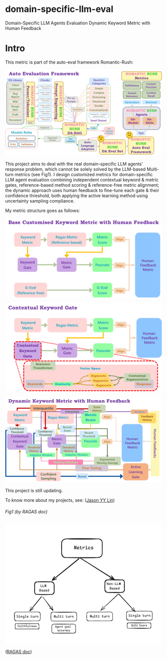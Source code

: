 # domain-specific-llm-eval
Domain-Specific LLM Agents Evaluation Dynamic Keyword Metric with Human Feedback

# Intro

This metric is part of the auto-eval framework Romantic-Rush:

![auto-eval-framework](auto-eval-framework.png)

This project aims to deal with the real domain-specific LLM agents' response problem, which cannot be solely solved by the LLM-based Multi-turn metrics (see Fig1). I design customized metrics for domain-specific LLM agent evaluation combining independent contextual keyword & metric gates, reference-based method scoring & reference-free metric alignment; the dynamic approach uses human feedback to fine-tune each gate & their confidence threshold, both applying the active learning method using uncertainty sampling compliance.

My metric structure goes as follows:

![base-metric](base-metric.png)

![contextual-keyword-gate](contextual-keyword-gate.png)

![dynamic-metric](dynamic-metric.png)


This project is still updating.

To know more about my projects, see: ([Jason YY Lin](https://a-one-and-a-two.notion.site/Jason-YY-Lin-9c867799194b4c0abf124d55209a5f1e?pvs=4))

###### Fig1 (by RAGAS doc)

![metric-category](metric-category.png)

([RAGAS doc](https://docs.ragas.io/en/latest/concepts/metrics/overview/))
